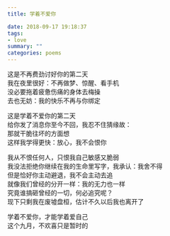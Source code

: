 ```yaml
---
title: 学着不爱你

date: 2018-09-17 19:18:37
tags: 
- love
summary: ""
categories: poems
---
```

这是不再费劲讨好你的第二天\
我在夜里很好：不再做梦、惊醒、看手机\
没必要拖着疲惫伤痛的身体去梅操\
去也无妨：我的快乐不再与你绑定

这是学着不爱你的第二天\
给你发了消息你至今不回，我忍不住猜缘故：\
那就干脆往坏的方面想\
这样我学得更快：放心，我不会恨你

我从不恨任何人，只恨我自己敏感又脆弱\
我没法拒绝你继续在我的生命里写字，我承认：我舍不得\
但是恰好你主动避退，我不会主动去追\
就像我们曾经的分开一样：我的无力也一样\
究竟谁搞砸曾经的一切，何必追究呢？\
现下只剩我在废墟盘桓，估计不久以后我也离开了

学着不爱你，才能学着爱自己\
这个九月，不欢喜只是暂时的

